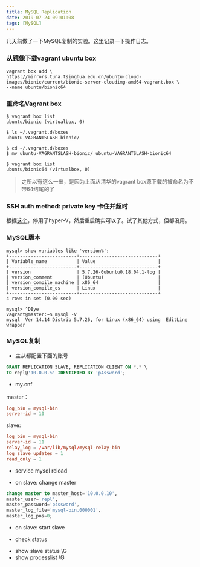 ```yaml
---
title: MySQL Replication
date: 2019-07-24 09:01:08
tags: [MySQL]
---
```


几天前做了一下MySQL复制的实验。这里记录一下操作日志。

### 从镜像下载vagrant ubuntu box

```
vagrant box add \
https://mirrors.tuna.tsinghua.edu.cn/ubuntu-cloud-images/bionic/current/bionic-server-cloudimg-amd64-vagrant.box \
--name ubuntu/bionic64
```

### 重命名Vagrant box

```
$ vagrant box list
ubuntu/bionic (virtualbox, 0)

$ ls ~/.vagrant.d/boxes
ubuntu-VAGRANTSLASH-bionic/

$ cd ~/.vagrant.d/boxes
$ mv ubuntu-VAGRANTSLASH-bionic/ ubuntu-VAGRANTSLASH-bionic64

$ vagrant box list
ubuntu/bionic64 (virtualbox, 0)
```

> 之所以有这么一出，是因为上面从清华的vagrant box源下载的被命名为不带64结尾的了

### SSH auth method: private key 卡住并超时

根据[这个][1]，停用了hyper-V，然后重启确实可以了。试了其他方式，但都没用。

### MySQL版本

```
mysql> show variables like 'version%';
+-------------------------+-----------------------------+
| Variable_name           | Value                       |
+-------------------------+-----------------------------+
| version                 | 5.7.26-0ubuntu0.18.04.1-log |
| version_comment         | (Ubuntu)                    |
| version_compile_machine | x86_64                      |
| version_compile_os      | Linux                       |
+-------------------------+-----------------------------+
4 rows in set (0.00 sec)

mysql> ^DBye
vagrant@master:~$ mysql -V
mysql  Ver 14.14 Distrib 5.7.26, for Linux (x86_64) using  EditLine wrapper
```

### MySQL复制

- 主从都配置下面的账号

```sql
GRANT REPLICATION SLAVE, REPLICATION CLIENT ON *.* \
TO repl@'10.0.0.%' IDENTIFIED BY 'p4ssword';
```

- my.cnf

master：

```conf
log_bin = mysql-bin
server-id = 10
```

slave:

```conf
log_bin = mysql-bin
server-id = 11
relay_log = /var/lib/mysql/mysql-relay-bin
log_slave_updates = 1
read_only = 1
```

- service mysql reload

- on slave: change master

```sql
change master to master_host='10.0.0.10',
master_user='repl',
master_password='p4ssword',
master_log_file='mysql-bin.000001',
master_log_pos=0;
```

- on slave: start slave

- check status

* show slave status \G
* show processlist \G




[1]: https://github.com/hashicorp/vagrant/issues/8157#issuecomment-458549241


